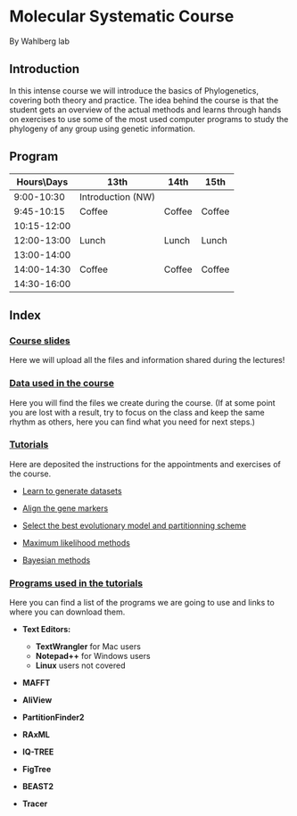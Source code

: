 # **Molecular Systematic Course**

By Wahlberg lab

## **Introduction**

In this intense course we will introduce the basics of Phylogenetics, covering both theory and practice. The idea behind the course is that the student gets an overview of the actual methods and learns through hands on exercises to use some of the most used computer programs to study the phylogeny of any group using genetic information.

## **Program**

| Hours\Days | 13th | 14th | 15th |
| ---------- | ---- | ---- | ---- |
| 9:00-10:30 | Introduction (NW) |  |  |
| 9:45-10:15 | Coffee | Coffee | Coffee |
| 10:15-12:00 |  |  |  |
| 12:00-13:00 | Lunch | Lunch | Lunch |
| 13:00-14:00 |  |  |  |
| 14:00-14:30 | Coffee | Coffee | Coffee |
| 14:30-16:00 |  |  |  |




## **Index**

### [Course slides](../../tree/master/Lectures)

Here we will upload all the files and information shared during the lectures!


### [Data used in the course](../../tree/master/Data/)

Here you will find the files we create during the course. (If at some point you are lost with a result, try to focus on the class and keep the same rhythm as others, here you can find what you need for next steps.)


### [Tutorials](../../tree/master/Tutorials/)

Here are deposited the instructions for the appointments and exercises of the course.


 * [Learn to generate datasets](../../tree/master/Tutorials/1.DatasetManipulation/)
	
 * [Align the gene markers](../../tree/master/Tutorials/2.Alignments/)
 
 * [Select the best evolutionary model and partitionning scheme](../../tree/master/Tutorials/3.ModelSelection/)
 
 * [Maximum likelihood methods](../../tree/master/Tutorials/4.MaximumLikelihood/)
 
 * [Bayesian methods](../../tree/master/Tutorials/5.BayesianInference/)
 
 

### [Programs used in the tutorials](../../tree/master/Software/)

Here you can find a list of the programs we are going to use and links to where you can download them.
 
 * **Text Editors:**
   	- **TextWrangler** for Mac users
   	- **Notepad++** for Windows users
   	- **Linux** users not covered

 * **MAFFT**

 * **AliView**

 * **PartitionFinder2**

 * **RAxML**

 * **IQ-TREE**
	
 * **FigTree**

 * **BEAST2**

 * **Tracer**

